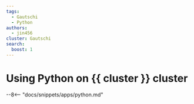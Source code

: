 ```yaml
---
tags:
  - Gautschi
  - Python
authors:
  - jin456
cluster: Gautschi
search:
  boost: 1
---
```


# Using Python on {{ cluster }} cluster

--8<-- "docs/snippets/apps/python.md"